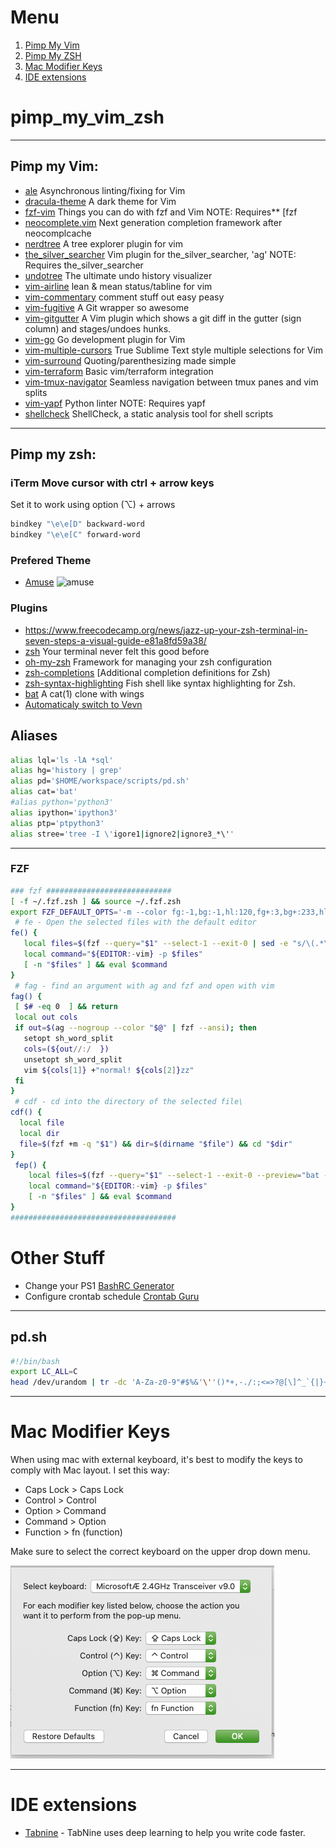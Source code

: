# Menu

1. [Pimp My Vim](https://github.com/omersi/pimp_my_laptop#pimp-my-vim)
2. [Pimp My ZSH](https://github.com/omersi/pimp_my_laptop#pimp-my-zsh)
3. [Mac Modifier Keys](https://github.com/omersi/pimp_my_laptop#mac-modifier-keys)
4. [IDE extensions](https://github.com/omersi/pimp_my_laptop#IDE-extensions)

# pimp_my_vim_zsh

----
## Pimp my Vim:
* [ale](https://github.com/w0rp/ale) Asynchronous linting/fixing for Vim
* [dracula-theme](https://github.com/dracula/vim) A dark theme for Vim
* [fzf-vim](https://github.com/junegunn/fzf.vim) Things you can do with fzf and Vim NOTE: Requires** [fzf
* [neocomplete.vim](https://github.com/Shougo/neocomplete.vim) Next generation completion framework after neocomplcache
* [nerdtree](https://github.com/scrooloose/nerdtree) A tree explorer plugin for vim
* [the_silver_searcher](https://github.com/rking/ag.vim) Vim plugin for the_silver_searcher, 'ag' NOTE: Requires the_silver_searcher
* [undotree](https://github.com/mbbill/undotree) The ultimate undo history visualizer
* [vim-airline](https://github.com/vim-airline/vim-airline) lean & mean status/tabline for vim
* [vim-commentary](https://github.com/tpope/vim-commentary) comment stuff out easy peasy
* [vim-fugitive](https://github.com/tpope/vim-fugitive) A Git wrapper so awesome
* [vim-gitgutter](https://github.com/airblade/vim-gitgutter) A Vim plugin which shows a git diff in the gutter (sign column) and stages/undoes hunks.
* [vim-go](https://github.com/fatih/vim-go) Go development plugin for Vim
* [vim-multiple-cursors](https://github.com/terryma/vim-multiple-cursors) True Sublime Text style multiple selections for Vim
* [vim-surround](https://github.com/tpope/vim-surround) Quoting/parenthesizing made simple
* [vim-terraform](https://github.com/hashivim/vim-terraform) Basic vim/terraform integration
* [vim-tmux-navigator](https://github.com/christoomey/vim-tmux-navigator) Seamless navigation between tmux panes and vim splits
* [vim-yapf](https://github.com/mindriot101/vim-yapf) Python linter NOTE: Requires yapf
* [shellcheck](https://github.com/koalaman/shellcheck) ShellCheck, a static analysis tool for shell scripts

----
## Pimp my zsh:

### iTerm Move cursor with ctrl + arrow keys
Set it to work using option (⌥) + arrows
```bash
bindkey "\e\e[D" backward-word
bindkey "\e\e[C" forward-word
```

### Prefered Theme
* [Amuse](https://github.com/robbyrussell/oh-my-zsh/wiki/Themes#amuse)
![amuse](https://cloud.githubusercontent.com/assets/2618447/6316861/70f3c4ce-ba03-11e4-88a5-0b423dd5a2ce.png "Amnuse screenshot")


### Plugins
* https://www.freecodecamp.org/news/jazz-up-your-zsh-terminal-in-seven-steps-a-visual-guide-e81a8fd59a38/
* [zsh](https://ohmyz.sh/) Your terminal never felt this good before
* [oh-my-zsh](https://github.com/robbyrussell/oh-my-zsh) Framework for managing your zsh configuration
* [zsh-completions](https://github.com/zsh-users/zsh-completions) [Additional completion definitions for Zsh)
* [zsh-syntax-highlighting](https://github.com/zsh-users/zsh-syntax-highlighting) Fish shell like syntax highlighting for Zsh.
* [bat](https://github.com/sharkdp/bat) A cat(1) clone with wings
* [Automaticaly switch to Vevn](https://github.com/MichaelAquilina/zsh-autoswitch-virtualenv)

## Aliases
```bash 
alias lql='ls -lA *sql'
alias hg='history | grep'
alias pd='$HOME/workspace/scripts/pd.sh'
alias cat='bat'
#alias python='python3'
alias ipython='ipython3'
alias ptp='ptpython3'
alias stree='tree -I \'igore1|ignore2|ignore3_*\''
```

----
### FZF

```bash
### fzf ############################
[ -f ~/.fzf.zsh ] && source ~/.fzf.zsh
export FZF_DEFAULT_OPTS='-m --color fg:-1,bg:-1,hl:120,fg+:3,bg+:233,hl+:229 --color info:140,prompt:120,spinner:150,pointer:167,marker:174'
 # fe - Open the selected files with the default editor
fe() {
   local files=$(fzf --query="$1" --select-1 --exit-0 | sed -e "s/\(.*\)/\'\1\'/")
   local command="${EDITOR:-vim} -p $files"
   [ -n "$files" ] && eval $command
}
 # fag - find an argument with ag and fzf and open with vim
fag() {
 [ $# -eq 0  ] && return
 local out cols
 if out=$(ag --nogroup --color "$@" | fzf --ansi); then
   setopt sh_word_split
   cols=(${out//:/  })
   unsetopt sh_word_split
   vim ${cols[1]} +"normal! ${cols[2]}zz"
 fi
}
 # cdf - cd into the directory of the selected file\
cdf() {
  local file
  local dir
  file=$(fzf +m -q "$1") && dir=$(dirname "$file") && cd "$dir"
}
 fep() {
    local files=$(fzf --query="$1" --select-1 --exit-0 --preview="bat --color=always {}" --preview-window=right:50%:wrap | sed -e "s/\(.*\)/\'\1\'/")
    local command="${EDITOR:-vim} -p $files"
    [ -n "$files" ] && eval $command
}
#####################################
```
# Other Stuff

* Change your PS1 [BashRC Generator](http://bashrcgenerator.com)
* Configure crontab schedule [Crontab Guru](https://crontab.guru)

----

## pd.sh 
```bash 
#!/bin/bash
export LC_ALL=C
head /dev/urandom | tr -dc 'A-Za-z0-9"#$%&'\''()*+,-./:;<=>?@[\]^_`{|}~' | head -c 30 ; echo ''
```

---
# Mac Modifier Keys
When using mac with external keyboard, it's best to modify the keys to comply with Mac layout.
I set this way:
* Caps Lock > Caps Lock
* Control > Control
* Option > Command
* Command > Option
* Function > fn \(function)

Make sure to select the correct keyboard on the upper drop down menu.

![Modify Keys](mac_modifier_keys.png)

---
# IDE extensions
* [Tabnine](https://www.tabnine.com/welcome/) - TabNine uses deep learning to help you write code faster.
